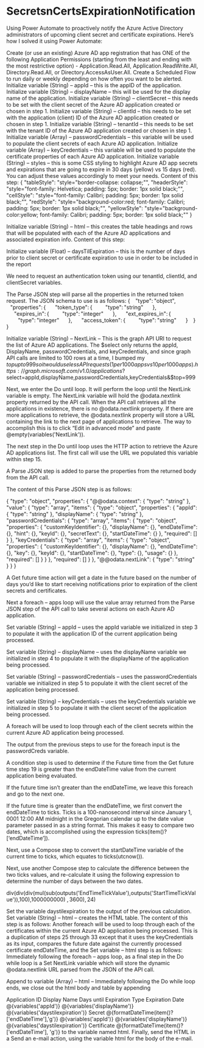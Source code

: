 # SecretsnCertsExpirationNotification
Using Power Automate to proactively notify the Azure Active Directory administrators of upcoming client secret and certificate expirations.
Here’s how I solved it using Power Automate:

Create (or use an existing) Azure AD app registration that has ONE of the following Application Permissions (starting from the least and ending with the most restrictive option) - Application.Read.All, Application.ReadWrite.All, Directory.Read.All, or Directory.AccessAsUser.All.
Create a Scheduled Flow to run daily or weekly depending on how often you want to be alerted.
Initialize variable (String) – appId – this is the appID of the application.
Initialize variable (String) – displayName – this will be used for the display name of the application.
Initialize variable (String) – clientSecret – this needs to be set with the client secret of the Azure AD application created or chosen in step 1.
Initialize variable (String) – clientId – this needs to be set with the application (client) ID of the Azure AD application created or chosen in step 1.
Initialize variable (String) – tenantId – this needs to be set with the tenant ID of the Azure AD application created or chosen in step 1.
Initialize variable (Array) – passwordCredentials – this variable will be used to populate the client secrets of each Azure AD application.
Initialize variable (Array) – keyCredentials – this variable will be used to populate the certificate properties of each Azure AD application.
Initialize variable (String) – styles – this is some CSS styling to highlight Azure AD app secrets and expirations that are going to expire in 30 days (yellow) vs 15 days (red). You can adjust these values accordingly to meet your needs.
Content of this step: { "tableStyle": "style="border-collapse: collapse;"", "headerStyle": "style="font-family: Helvetica; padding: 5px; border: 1px solid black;"", "cellStyle": "style="font-family: Calibri; padding: 5px; border: 1px solid black;"", "redStyle": "style="background-color:red; font-family: Calibri; padding: 5px; border: 1px solid black;"", "yellowStyle": "style="background-color:yellow; font-family: Calibri; padding: 5px; border: 1px solid black;"" }

Initialize variable (String) – html – this creates the table headings and rows that will be populated with each of the Azure AD applications and associated expiration info.
Content of this step:

Initialize variable (Float) – daysTilExpiration – this is the number of days prior to client secret or certificate expiration to use in order to be included in the report

We need to request an authentication token using our tenantId, clientId, and clientSecret variables.

The Parse JSON step will parse all the properties in the returned token request. The JSON schema to use is as follows: {     "type": "object",     "properties": {         "token_type": {             "type": "string"         },         "expires_in": {             "type": "integer"         },         "ext_expires_in": {             "type": "integer"         },         "access_token": {             "type": "string"         }     } }

Initialize variable (String) – NextLink – This is the graph API URI to request the list of Azure AD applications. The $select only returns the appId, DisplayName, passwordCredentials, and keyCredentials, and since graph API calls are limited to 100 rows at a time, I bumped my $top up to 999 so it would use less API requests (1 per 1000 apps vs 10 per 1000 apps). https://graph.microsoft.com/v1.0/applications?$select=appId,displayName,passwordCredentials,keyCredentials&$top=999

Next, we enter the Do until loop. It will perform the loop until the NextLink variable is empty. The NextLink variable will hold the @odata.nextlink property returned by the API call. When the API call retrieves all the applications in existence, there is no @odata.nextlink property. If there are more applications to retrieve, the @odata.nextlink property will store a URL containing the link to the next page of applications to retrieve. The way to accomplish this is to click “Edit in advanced mode” and paste @empty(variables('NextLink')).

The next step in the Do until loop uses the HTTP action to retrieve the Azure AD applications list. The first call will use the URL we populated this variable within step 15.

A Parse JSON step is added to parse the properties from the returned body from the API call.

The content of this Parse JSON step is as follows:

{ "type": "object", "properties": { "@@odata.context": { "type": "string" }, "value": { "type": "array", "items": { "type": "object", "properties": { "appId": { "type": "string" }, "displayName": { "type": "string" }, "passwordCredentials": { "type": "array", "items": { "type": "object", "properties": { "customKeyIdentifier": {}, "displayName": {}, "endDateTime": {}, "hint": {}, "keyId": {}, "secretText": {}, "startDateTime": {} }, "required": [] } }, "keyCredentials": { "type": "array", "items": { "type": "object", "properties": { "customKeyIdentifier": {}, "displayName": {}, "endDateTime": {}, "key": {}, "keyId": {}, "startDateTime": {}, "type": {}, "usage": {} }, "required": [] } } }, "required": [] } }, "@@odata.nextLink": { "type": "string" } } }

A Get future time action will get a date in the future based on the number of days you’d like to start receiving notifications prior to expiration of the client secrets and certificates.

Next a foreach – apps loop will use the value array returned from the Parse JSON step of the API call to take several actions on each Azure AD application.

Set variable (String) – appId – uses the appId variable we initialized in step 3 to populate it with the application ID of the current application being processed.

Set variable (String) – displayName – uses the displayName variable we initialized in step 4 to populate it with the displayName of the application being processed.

Set variable (String) – passwordCredentials – uses the passwordCredentials variable we initialized in step 5 to populate it with the client secret of the application being processed.

Set variable (String) – keyCredentials – uses the keyCredentials variable we initialized in step 5 to populate it with the client secret of the application being processed.

A foreach will be used to loop through each of the client secrets within the current Azure AD application being processed.

The output from the previous steps to use for the foreach input is the passwordCreds variable.

A condition step is used to determine if the Future time from the Get future time step 19 is greater than the endDateTime value from the current application being evaluated.

If the future time isn’t greater than the endDateTime, we leave this foreach and go to the next one.

If the future time is greater than the endDateTime, we first convert the endDateTime to ticks. Ticks is a 100-nanosecond interval since January 1, 0001 12:00 AM midnight in the Gregorian calendar up to the date value parameter passed in as a string format. This makes it easy to compare two dates, which is accomplished using the expression ticks(item()?[‘endDateTime’]).

Next, use a Compose step to convert the startDateTime variable of the current time to ticks, which equates to ticks(utcnow()).

Next, use another Compose step to calculate the difference between the two ticks values, and re-calculate it using the following expression to determine the number of days between the two dates.

div(div(div(mul(sub(outputs('EndTimeTickValue'),outputs('StartTimeTickValue')),100),1000000000) , 3600), 24)

Set the variable daystilexpiration to the output of the previous calculation.
Set variable (String) – html – creates the HTML table. The content of this step is as follows:
Another foreach will be used to loop through each of the certificates within the current Azure AD application being processed. This is a duplication of steps 25 through 33 except that it uses the keyCredentials as its input, compares the future date against the currently processed certificate endDateTime, and the Set variable – html step is as follows:
Immediately following the foreach – apps loop, as a final step in the Do while loop is a Set NextLink variable which will store the dynamic @odata.nextlink URL parsed from the JSON of the API call.

Append to variable (Array) – html – Immediately following the Do while loop ends, we close out the html body and table by appending

Application ID	Display Name	Days until Expiration	Type	Expiration Date
@{variables('appId')}	@{variables('displayName')}	@{variables('daystilexpiration')}	Secret	@{formatDateTime(item()?['endDateTime'],'g')}
@{variables('appId')}	@{variables('displayName')}	@{variables('daystilexpiration')}	Certificate	@{formatDateTime(item()?['endDateTime'], 'g')}
to the variable named html.
Finally, send the HTML in a Send an e-mail action, using the variable html for the body of the e-mail.
